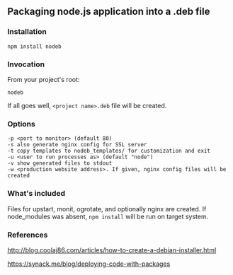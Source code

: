 ## Packaging node.js application into a .deb file

### Installation

    npm install nodeb

### Invocation

From your project's root:

    nodeb

If all goes well, `<project name>.deb` file will be created.

### Options

    -p <port to monitor> (default 80) 
    -s also generate nginx config for SSL server
    -t copy templates to nodeb_templates/ for customization and exit
    -u <user to run processes as> (default "node")
    -v show generated files to stdout
    -w <production website address>. If given, nginx config files will be created

### What's included

Files for upstart, monit, ogrotate, and optionally nginx are created.  If node_modules was absent, `npm install`
will be run on target system.

### References

http://blog.coolaj86.com/articles/how-to-create-a-debian-installer.html

https://synack.me/blog/deploying-code-with-packages
